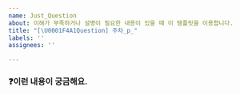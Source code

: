 ```yaml
---
name: Just_Question
about: 이해가 부족하거나 설명이 필요한 내용이 있을 때 이 템플릿을 이용합니다.
title: "[\U0001F4A1Question] 주차_p_"
labels: ''
assignees: ''

---
```


<!-- 이슈 제목: [뱃지] n주차_페이지p_간략한 내용 -->
<!-- 이슈 제목 예시: [💡Question] 1주차_43p_치킨과 피자의 차이 -->

### ❓이런 내용이 궁금해요.
<!-- 이슈 내용 예시: 치킨은 닭으로 만드는 것 같은데 피자는 뭘로 만들어야 좋을까요? 둘의 연관성은 어떤 걸까요? -->
>
